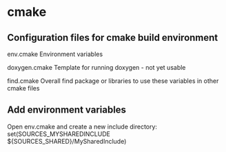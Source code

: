 # cmake

## Configuration files for cmake build environment

env.cmake
Environment variables

doxygen.cmake
Template for running doxygen - not yet usable

find.cmake
Overall find package or libraries to use these variables in other cmake files

## Add environment variables

Open env.cmake and create a new include directory:
set(SOURCES_MYSHAREDINCLUDE ${SOURCES_SHARED}/MySharedInclude)
